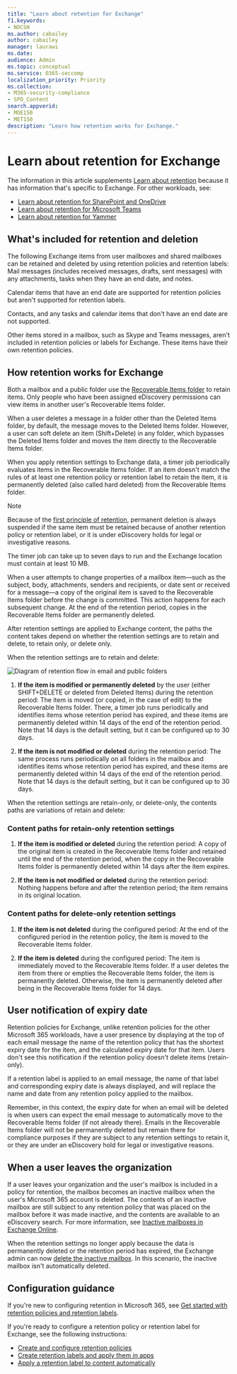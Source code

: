 ```yaml
---
title: "Learn about retention for Exchange"
f1.keywords:
- NOCSH
ms.author: cabailey
author: cabailey
manager: laurawi
ms.date: 
audience: Admin
ms.topic: conceptual
ms.service: O365-seccomp
localization_priority: Priority
ms.collection: 
- M365-security-compliance
- SPO_Content
search.appverid: 
- MOE150
- MET150
description: "Learn how retention works for Exchange."
---
```


# Learn about retention for Exchange

The information in this article supplements [Learn about retention](retention.md) because it has information that's specific to Exchange.  For other workloads, see:

- [Learn about retention for SharePoint and OneDrive](retention-policies-sharepoint.md)
- [Learn about retention for Microsoft Teams](retention-policies-teams.md)
- [Learn about retention for Yammer](retention-policies-yammer.md)

## What's included for retention and deletion

The following Exchange items from user mailboxes and shared mailboxes can be retained and deleted by using retention policies and retention labels: Mail messages (includes received messages, drafts, sent messages) with any attachments, tasks when they have an end date, and notes. 

Calendar items that have an end date are supported for retention policies but aren't supported for retention labels.

Contacts, and any tasks and calendar items that don't have an end date are not supported.

Other items stored in a mailbox, such as Skype and Teams messages, aren't included in retention policies or labels for Exchange. These items have their own retention policies.

## How retention works for Exchange

Both a mailbox and a public folder use the [Recoverable Items folder](/exchange/security-and-compliance/recoverable-items-folder/recoverable-items-folder) to retain items. Only people who have been assigned eDiscovery permissions can view items in another user's Recoverable Items folder.
  
When a user deletes a message in a folder other than the Deleted Items folder, by default, the message moves to the Deleted Items folder. However, a user can soft delete an item (Shift+Delete) in any folder, which bypasses the Deleted Items folder and moves the item directly to the Recoverable Items folder.
  
When you apply retention settings to Exchange data, a timer job periodically evaluates items in the Recoverable Items folder. If an item doesn't match the rules of at least one retention policy or retention label to retain the item, it is permanently deleted (also called hard deleted) from the Recoverable Items folder.

> [!NOTE]
> Because of the [first principle of retention](retention.md#the-principles-of-retention-or-what-takes-precedence), permanent deletion is always suspended if the same item must be retained because of another retention policy or retention label, or it is under eDiscovery holds for legal or investigative reasons.

The timer job can take up to seven days to run and the Exchange location must contain at least 10 MB.
  
When a user attempts to change properties of a mailbox item—such as the subject, body, attachments, senders and recipients, or date sent or received for a message—a copy of the original item is saved to the Recoverable Items folder before the change is committed. This action happens for each subsequent change. At the end of the retention period, copies in the Recoverable Items folder are permanently deleted.

After retention settings are applied to Exchange content, the paths the content takes depend on whether the retention settings are to retain and delete, to retain only, or delete only.

When the retention settings are to retain and delete:

![Diagram of retention flow in email and public folders](../media/88f174cc-bbf4-4305-93d7-0515f496c8f9.png)

1. **If the item is modified or permanently deleted** by the user (either SHIFT+DELETE or deleted from Deleted Items) during the retention period: The item is moved (or copied, in the case of edit) to the Recoverable Items folder. There, a timer job runs periodically and identifies items whose retention period has expired, and these items are permanently deleted within 14 days of the end of the retention period. Note that 14 days is the default setting, but it can be configured up to 30 days.

2. **If the item is not modified or deleted** during the retention period: The same process runs periodically on all folders in the mailbox and identifies items whose retention period has expired, and these items are permanently deleted within 14 days of the end of the retention period. Note that 14 days is the default setting, but it can be configured up to 30 days. 

When the retention settings are retain-only, or delete-only, the contents paths are variations of retain and delete:

### Content paths for retain-only retention settings

1. **If the item is modified or deleted** during the retention period: A copy of the original item is created in the Recoverable Items folder and retained until the end of the retention period, when the copy in the Recoverable Items folder is permanently deleted within 14 days after the item expires. 

2. **If the item is not modified or deleted** during the retention period: Nothing happens before and after the retention period; the item remains in its original location.

### Content paths for delete-only retention settings

1. **If the item is not deleted** during the configured period: At the end of the configured period in the retention policy, the item is moved to the Recoverable Items folder. 

2. **If the item is deleted** during the configured period: The item is immediately moved to the Recoverable Items folder. If a user deletes the item from there or empties the Recoverable Items folder, the item is permanently deleted. Otherwise, the item is permanently deleted after being in the Recoverable Items folder for 14 days. 

## User notification of expiry date

Retention policies for Exchange, unlike retention policies for the other Microsoft 365 workloads, have a user presence by displaying at the top of each email message the name of the retention policy that has the shortest expiry date for the item, and the calculated expiry date for that item. Users don't see this notification if the retention policy doesn't delete items (retain-only).

If a retention label is applied to an email message, the name of that label and corresponding expiry date is always displayed, and will replace the name and date from any retention policy applied to the mailbox.

Remember, in this context, the expiry date for when an email will be deleted is when users can expect the email message to automatically move to the Recoverable Items folder (if not already there). Emails in the Recoverable Items folder will not be permanently deleted but remain there for compliance purposes if they are subject to any retention settings to retain it, or they are under an eDiscovery hold for legal or investigative reasons.

## When a user leaves the organization 

If a user leaves your organization and the user's mailbox is included in a policy for retention, the mailbox becomes an inactive mailbox when the user's Microsoft 365 account is deleted. The contents of an inactive mailbox are still subject to any retention policy that was placed on the mailbox before it was made inactive, and the contents are available to an eDiscovery search. For more information, see [Inactive mailboxes in Exchange Online](inactive-mailboxes-in-office-365.md).

When the retention settings no longer apply because the data is permanently deleted or the retention period has expired, the Exchange admin can now [delete the inactive mailbox](delete-an-inactive-mailbox.md). In this scenario, the inactive mailbox isn't automatically deleted.

## Configuration guidance

If you're new to configuring retention in Microsoft 365, see [Get started with retention policies and retention labels](get-started-with-retention.md).

If you're ready to configure a retention policy or retention label for Exchange, see the following instructions:
- [Create and configure retention policies](create-retention-policies.md)
- [Create retention labels and apply them in apps](create-apply-retention-labels.md)
- [Apply a retention label to content automatically](apply-retention-labels-automatically.md)